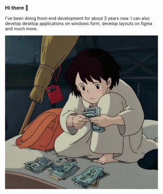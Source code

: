 ### Hi there 👋

I've been doing front-end development for about 3 years now. 
I can also develop desktop applications on windows form, develop layouts on figma and much more.

![image1](img2.jpg)
